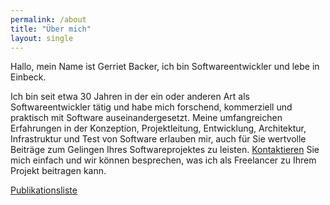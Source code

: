 ```yaml
---
permalink: /about
title: "Über mich"
layout: single
---
```


Hallo, mein Name ist Gerriet Backer, ich bin Softwareentwickler und lebe in Einbeck. 

Ich bin seit etwa 30 Jahren in der ein oder anderen Art als Softwareentwickler tätig und habe mich forschend, kommerziell und praktisch mit Software auseinandergesetzt. Meine umfangreichen Erfahrungen in der Konzeption, Projektleitung, Entwicklung, Architektur, Infrastruktur und Test von Software erlauben mir, auch für Sie wertvolle Beiträge zum Gelingen Ihres Softwareprojektes zu leisten. [Kontaktieren](/contact) Sie mich einfach und wir können besprechen, was ich als Freelancer zu Ihrem Projekt beitragen kann. 

[Publikationsliste](/publications)
